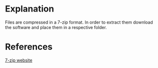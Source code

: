 # Explanation

Files are compressed in a 7-zip format. In order to extract them download the software and place them in a respective folder.

# References
[7-zip website](https://www.7-zip.org/)